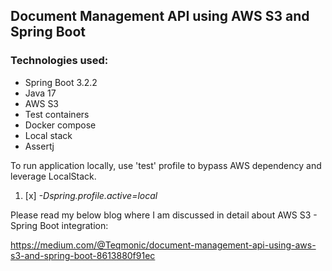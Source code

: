 ## Document Management API using AWS S3 and Spring Boot

### Technologies used:
- Spring Boot 3.2.2
- Java 17
- AWS S3
- Test containers 
- Docker compose 
- Local stack 
- Assertj

To run application locally, use 'test' profile to bypass AWS dependency and leverage LocalStack.
1. [x] _-Dspring.profile.active=local_

Please read my below blog where I am discussed in detail about AWS S3 - Spring Boot integration:

https://medium.com/@Teqmonic/document-management-api-using-aws-s3-and-spring-boot-8613880f91ec